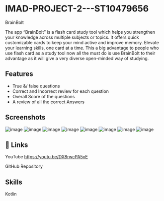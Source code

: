 # IMAD-PROJECT-2---ST10479656
BrainBolt

The app “BrainBolt” is a flash card study tool which helps you strengthen your knowledge across multiple subjects or topics. It offers quick customizable cards to keep your mind active and improve memory. Elevate your learning skills, one card at a time.
This a big advantage to people who use flash card as a study tool now all the must do is use BrainBolt to their advantage as it will give a very diverse open-minded way of studying.


## Features

- True &/ false questions
-	Correct and Incorrect review for each question
-	Overall Score of the questions
-	A review of all the correct Answers 



## Screenshots
![image](https://github.com/user-attachments/assets/384830e2-4c66-4b00-afb0-ffaf90598e41)
![image](https://github.com/user-attachments/assets/f56e27fb-a605-4abc-b055-9d31dbe1a728)
![image](https://github.com/user-attachments/assets/5caf57c3-a323-4dd0-a59a-2201f5ac3386)
![image](https://github.com/user-attachments/assets/1123772f-730b-4705-a21c-ea392bed382a)
![image](https://github.com/user-attachments/assets/15b900c4-d542-4766-8fb3-cfdc48f987f5)
![image](https://github.com/user-attachments/assets/97faeb23-980e-435f-bcb8-e75012bb0729)
![image](https://github.com/user-attachments/assets/ecaa131f-7e59-479a-a25f-aa8a941b346c)
![image](https://github.com/user-attachments/assets/e922e026-4475-4ea7-8e52-57beaa44a126)




## 🔗 Links
YouTube 
https://youtu.be/DX8rwcPA5xE

GitHub Repository 

## Skills
Kotlin 
